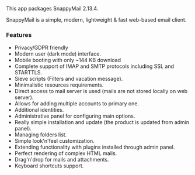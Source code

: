 This app packages SnappyMail <upstream>2.13.4</upstream>.

SnappyMail is a simple, modern, lightweight & fast web-based email client.

### Features
 * Privacy/GDPR friendly
 * Modern user (dark mode) interface.
 * Mobile booting with only ~144 KB download
 * Complete support of IMAP and SMTP protocols including SSL and STARTTLS.
 * Sieve scripts (Filters and vacation message).
 * Minimalistic resources requirements.
 * Direct access to mail server is used (mails are not stored locally on web server).
 * Allows for adding multiple accounts to primary one.
 * Additional identities.
 * Administrative panel for configuring main options.
 * Really simple installation and update (the product is updated from admin panel).
 * Managing folders list.
 * Simple look'n'feel customization.
 * Extending functionality with plugins installed through admin panel.
 * Perfect rendering of complex HTML mails.
 * Drag'n'drop for mails and attachments.
 * Keyboard shortcuts support.
